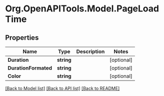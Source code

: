 # Org.OpenAPITools.Model.PageLoadTime

## Properties

Name | Type | Description | Notes
------------ | ------------- | ------------- | -------------
**Duration** | **string** |  | [optional] 
**DurationFormated** | **string** |  | [optional] 
**Color** | **string** |  | [optional] 

[[Back to Model list]](../README.md#documentation-for-models) [[Back to API list]](../README.md#documentation-for-api-endpoints) [[Back to README]](../README.md)

